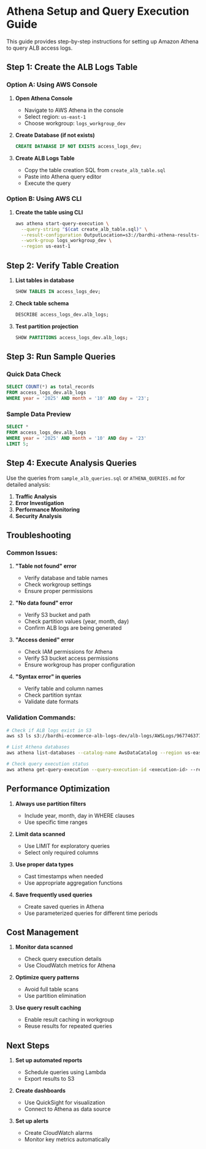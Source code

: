 # Athena Setup and Query Execution Guide

This guide provides step-by-step instructions for setting up Amazon Athena to query ALB access logs.

## Step 1: Create the ALB Logs Table

### Option A: Using AWS Console

1. **Open Athena Console**
   - Navigate to AWS Athena in the console
   - Select region: `us-east-1`
   - Choose workgroup: `logs_workgroup_dev`

2. **Create Database (if not exists)**
   ```sql
   CREATE DATABASE IF NOT EXISTS access_logs_dev;
   ```

3. **Create ALB Logs Table**
   - Copy the table creation SQL from `create_alb_table.sql`
   - Paste into Athena query editor
   - Execute the query

### Option B: Using AWS CLI

1. **Create the table using CLI**
   ```bash
   aws athena start-query-execution \
     --query-string "$(cat create_alb_table.sql)" \
     --result-configuration OutputLocation=s3://bardhi-athena-results-dev/ \
     --work-group logs_workgroup_dev \
     --region us-east-1
   ```

## Step 2: Verify Table Creation

1. **List tables in database**
   ```sql
   SHOW TABLES IN access_logs_dev;
   ```

2. **Check table schema**
   ```sql
   DESCRIBE access_logs_dev.alb_logs;
   ```

3. **Test partition projection**
   ```sql
   SHOW PARTITIONS access_logs_dev.alb_logs;
   ```

## Step 3: Run Sample Queries

### Quick Data Check
```sql
SELECT COUNT(*) as total_records
FROM access_logs_dev.alb_logs
WHERE year = '2025' AND month = '10' AND day = '23';
```

### Sample Data Preview
```sql
SELECT *
FROM access_logs_dev.alb_logs
WHERE year = '2025' AND month = '10' AND day = '23'
LIMIT 5;
```

## Step 4: Execute Analysis Queries

Use the queries from `sample_alb_queries.sql` or `ATHENA_QUERIES.md` for detailed analysis:

1. **Traffic Analysis**
2. **Error Investigation**
3. **Performance Monitoring**
4. **Security Analysis**

## Troubleshooting

### Common Issues:

1. **"Table not found" error**
   - Verify database and table names
   - Check workgroup settings
   - Ensure proper permissions

2. **"No data found" error**
   - Verify S3 bucket and path
   - Check partition values (year, month, day)
   - Confirm ALB logs are being generated

3. **"Access denied" error**
   - Check IAM permissions for Athena
   - Verify S3 bucket access permissions
   - Ensure workgroup has proper configuration

4. **"Syntax error" in queries**
   - Verify table and column names
   - Check partition syntax
   - Validate date formats

### Validation Commands:

```bash
# Check if ALB logs exist in S3
aws s3 ls s3://bardhi-ecommerce-alb-logs-dev/alb-logs/AWSLogs/967746377724/elasticloadbalancing/us-east-1/2025/10/23/ --region us-east-1

# List Athena databases
aws athena list-databases --catalog-name AwsDataCatalog --region us-east-1

# Check query execution status
aws athena get-query-execution --query-execution-id <execution-id> --region us-east-1
```

## Performance Optimization

1. **Always use partition filters**
   - Include year, month, day in WHERE clauses
   - Use specific time ranges

2. **Limit data scanned**
   - Use LIMIT for exploratory queries
   - Select only required columns

3. **Use proper data types**
   - Cast timestamps when needed
   - Use appropriate aggregation functions

4. **Save frequently used queries**
   - Create saved queries in Athena
   - Use parameterized queries for different time periods

## Cost Management

1. **Monitor data scanned**
   - Check query execution details
   - Use CloudWatch metrics for Athena

2. **Optimize query patterns**
   - Avoid full table scans
   - Use partition elimination

3. **Use query result caching**
   - Enable result caching in workgroup
   - Reuse results for repeated queries

## Next Steps

1. **Set up automated reports**
   - Schedule queries using Lambda
   - Export results to S3

2. **Create dashboards**
   - Use QuickSight for visualization
   - Connect to Athena as data source

3. **Set up alerts**
   - Create CloudWatch alarms
   - Monitor key metrics automatically
